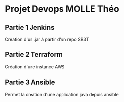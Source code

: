 # Projet Devops MOLLE Théo


## Partie 1 Jenkins

Creation d'un .jar à partir d'un repo SB3T

## Partie 2 Terraform

Création d'une instance AWS 

## Partie 3 Ansible

Permet la création d'une application java depuis ansible